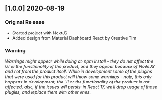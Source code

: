 ## [1.0.0] 2020-08-19
### Original Release
- Started project with NextJS
- Added design from Material Dashboard React by Creative Tim
### Warning
_Warnings might appear while doing an npm install - they do not affect the UI or the functionality of the product, and they appear because of NodeJS and not from the product itself._
_While in development some of the plugins that were used for this product will throw some warnings - note, this only happens in development, the UI or the functionality of the product is not affected, also, if the issues will persist in React 17, we'll drop usage of those plugins, and replace them with other ones._
